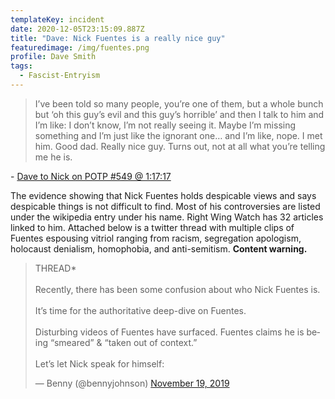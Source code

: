 ```yaml
---
templateKey: incident
date: 2020-12-05T23:15:09.887Z
title: "Dave: Nick Fuentes is a really nice guy"
featuredimage: /img/fuentes.png
profile: Dave Smith
tags:
  - Fascist-Entryism
---
```


> I’ve been told so many people, you’re one of them, but a whole bunch but ‘oh this guy’s evil and this guy’s horrible’ and then I talk to him and I’m like: I don’t know, I’m not really seeing it. Maybe I’m missing something and I’m just like the ignorant one… and I’m like, nope. I met him. Good dad. Really nice guy. Turns out, not at all what you’re telling me he is.

\- [Dave to Nick on POTP #549 @ 1:17:17](https://youtu.be/5LSAOUceQu4?t=4636)

The evidence showing that Nick Fuentes holds despicable views and says despicable things is not difficult to find. Most of his controversies are listed under the wikipedia entry under his name. Right Wing Watch has 32 articles linked to him. Attached below is a twitter thread with multiple clips of Fuentes espousing vitriol ranging from racism, segregation apologism, holocaust denialism, homophobia, and anti-semitism. **Content warning.**

<blockquote class="twitter-tweet"><p lang="en" dir="ltr">THREAD* <br><br>Recently, there has been some confusion about who Nick Fuentes is.<br><br>It’s time for the authoritative deep-dive on Fuentes.<br><br>Disturbing videos of Fuentes have surfaced. Fuentes claims he is being “smeared” &amp; “taken out of context.”<br><br>Let’s let Nick speak for himself:</p>&mdash; Benny (@bennyjohnson) <a href="https://twitter.com/bennyjohnson/status/1196604409607794688?ref_src=twsrc%5Etfw">November 19, 2019</a></blockquote>
